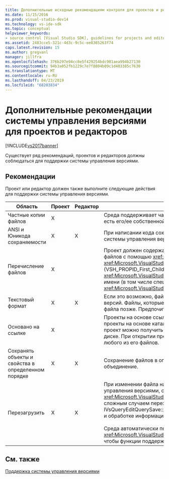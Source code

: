 ```yaml
---
title: Дополнительные исходные рекомендациям контроля для проектов и редакторов | Документация Майкрософт
ms.date: 11/15/2016
ms.prod: visual-studio-dev14
ms.technology: vs-ide-sdk
ms.topic: conceptual
helpviewer_keywords:
- source control [Visual Studio SDK], guidelines for projects and editors
ms.assetid: 2483cce5-321c-4d3c-9c5c-ee8385263f74
caps.latest.revision: 15
ms.author: gregvanl
manager: jillfra
ms.openlocfilehash: 376b297e94cc8e5f429254bdc981aea994b27130
ms.sourcegitcommit: 94b3a052fb1229c7e7f8804b09c1d403385c7630
ms.translationtype: MT
ms.contentlocale: ru-RU
ms.lasthandoff: 04/23/2019
ms.locfileid: "68203834"
---
```

# <a name="additional-source-control-guidelines-for-projects-and-editors"></a>Дополнительные рекомендации системы управления версиями для проектов и редакторов
[!INCLUDE[vs2017banner](../../includes/vs2017banner.md)]

Существует ряд рекомендаций, проектов и редакторов должны соблюдаться для поддержки системы управления версиями.  
  
## <a name="guidelines"></a>Рекомендации  
 Проект или редактор должен также выполните следующие действия для поддержки системы управления версиями.  
  
|Область|Проект|Редактор|Подробные сведения|  
|----------|-------------|------------|-------------|  
|Частные копии файлов|X||Среда поддерживает частные копии файлов. То есть у каждого пользователя, прикрепления в проекте есть его/ее собственной закрытой копии файлов в этом проекте.|  
|ANSI и Юникода сохраняемости|X|X|При написании кода сохраняемости, сохранения файлов в формате ANSI, так как большинство программ системы управления версиями в настоящее время не поддерживают Юникод.|  
|Перечисление файлов|X||Проект должен содержать список всех файлов в этом и должен иметь возможность при перечислении файлов с помощью <xref:Microsoft.VisualStudio.Shell.Interop.IVsSccProject2> или <xref:Microsoft.VisualStudio.Shell.Interop.IVsHierarchy.GetProperty%2A> (VSH_PROPID_First_Child/Next_Sibling). Проект также должны предоставлять имена элементов через его <xref:Microsoft.VisualStudio.Shell.Interop.IVsProject.GetMkDocument%2A> реализации и поддержки поиск по имени (в том числе специальные файлы) через его <xref:Microsoft.VisualStudio.Shell.Interop.IVsProject.IsDocumentInProject%2A> реализации.|  
|Текстовый формат|X|X|Если это возможно, файлы должны находиться в текстовом формате для поддержки объединения разных версий. Файлы, которые не находятся в текстовом формате невозможно объединить с другими версиями файла позже. Предпочитаемый текстовый формат — XML.|  
|Основано на ссылке|X||Проекты на основе ссылки, легко поддерживаются в системе управления версиями. Тем не менее проекты на основе каталогов также поддерживаются системой управления версиями, до тех пор, пока проект можно получить список файлов по требованию, независимо от того, существуют ли эти файлы на диске. При открытии проекта из системы управления версиями, файл проекта получаемых раньше любого из его файлов.|  
|Сохранять объекты и свойства в определенном порядке|X|X|Сохранение файлов в определенном порядке, например в алфавитном порядке, чтобы упростить объединение.|  
|Перезагрузить|X|X|При изменении файла на диске редактора необходимо перезагрузить его. Если вы участвуете в системе управления версиями, среде перезагрузить данные для вас, вызвав вашей <xref:Microsoft.VisualStudio.Shell.Interop.IVsPersistDocData2.ReloadDocData%2A> реализации. Самым сложным случаем перезагрузить является извлечения происходит, когда вы вызвали IVsQueryEditQuerySave::<xref:Microsoft.VisualStudio.Shell.Interop.IVsQueryEditQuerySave2.QueryEditFiles%2A> и обработке информации. Тем не менее перезагрузить кода необходимо выполнить в такой ситуации.<br /><br /> Среда автоматически перезагружать файлы проекта. Тем не менее, проект должен реализовывать <xref:Microsoft.VisualStudio.Shell.Interop.IVsPersistHierarchyItem2> если оно содержит вложенные иерархии, чтобы функции поддержки перезагрузки вложенные файлы проекта.|  
  
## <a name="see-also"></a>См. также  
 [Поддержка системы управления версиями](../../extensibility/internals/supporting-source-control.md)
